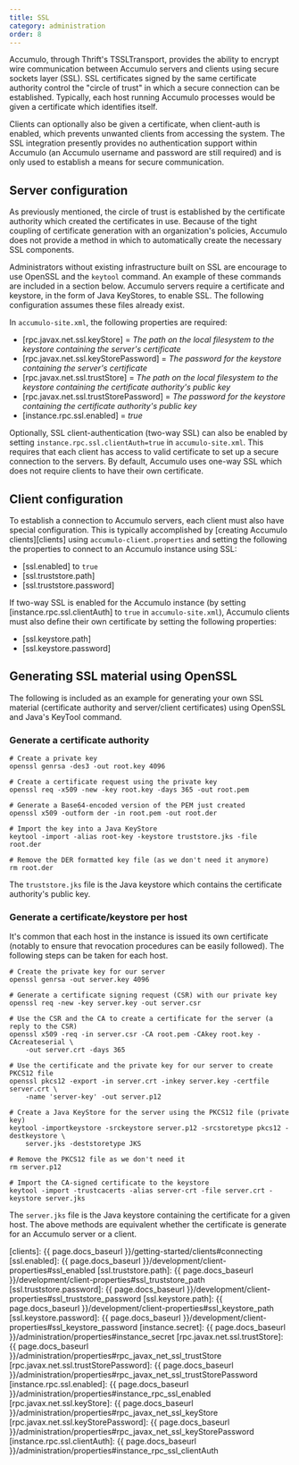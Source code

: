 ```yaml
---
title: SSL
category: administration
order: 8
---
```


Accumulo, through Thrift's TSSLTransport, provides the ability to encrypt
wire communication between Accumulo servers and clients using secure
sockets layer (SSL). SSL certificates signed by the same certificate authority
control the "circle of trust" in which a secure connection can be established.
Typically, each host running Accumulo processes would be given a certificate
which identifies itself.

Clients can optionally also be given a certificate, when client-auth is enabled,
which prevents unwanted clients from accessing the system. The SSL integration
presently provides no authentication support within Accumulo (an Accumulo username
and password are still required) and is only used to establish a means for
secure communication.

## Server configuration

As previously mentioned, the circle of trust is established by the certificate
authority which created the certificates in use. Because of the tight coupling
of certificate generation with an organization's policies, Accumulo does not
provide a method in which to automatically create the necessary SSL components.

Administrators without existing infrastructure built on SSL are encourage to
use OpenSSL and the `keytool` command. An example of these commands are
included in a section below. Accumulo servers require a certificate and keystore,
in the form of Java KeyStores, to enable SSL. The following configuration assumes
these files already exist.

In `accumulo-site.xml`, the following properties are required:

* [rpc.javax.net.ssl.keyStore]  = _The path on the local filesystem to the keystore containing the server's certificate_
* [rpc.javax.net.ssl.keyStorePassword] = _The password for the keystore containing the server's certificate_
* [rpc.javax.net.ssl.trustStore] = _The path on the local filesystem to the keystore containing the certificate authority's public key_
* [rpc.javax.net.ssl.trustStorePassword] = _The password for the keystore containing the certificate authority's public key_
* [instance.rpc.ssl.enabled] = _true_

Optionally, SSL client-authentication (two-way SSL) can also be enabled by setting
`instance.rpc.ssl.clientAuth=true` in `accumulo-site.xml`.
This requires that each client has access to  valid certificate to set up a secure connection
to the servers. By default, Accumulo uses one-way SSL which does not require clients to have
their own certificate.

## Client configuration

To establish a connection to Accumulo servers, each client must also have
special configuration. This is typically accomplished by [creating Accumulo
clients][clients] using `accumulo-client.properties` and setting the following
the properties to connect to an Accumulo instance using SSL:

* [ssl.enabled] to `true`
* [ssl.truststore.path]
* [ssl.truststore.password]

If two-way SSL is enabled for the Accumulo instance (by setting [instance.rpc.ssl.clientAuth] to `true` in `accumulo-site.xml`),
Accumulo clients must also define their own certificate by setting the following properties:

* [ssl.keystore.path]
* [ssl.keystore.password]

## Generating SSL material using OpenSSL

The following is included as an example for generating your own SSL material (certificate authority and server/client
certificates) using OpenSSL and Java's KeyTool command.

### Generate a certificate authority

```shell
# Create a private key
openssl genrsa -des3 -out root.key 4096

# Create a certificate request using the private key
openssl req -x509 -new -key root.key -days 365 -out root.pem

# Generate a Base64-encoded version of the PEM just created
openssl x509 -outform der -in root.pem -out root.der

# Import the key into a Java KeyStore
keytool -import -alias root-key -keystore truststore.jks -file root.der

# Remove the DER formatted key file (as we don't need it anymore)
rm root.der
```

The `truststore.jks` file is the Java keystore which contains the certificate authority's public key.

### Generate a certificate/keystore per host

It's common that each host in the instance is issued its own certificate (notably to ensure that revocation procedures
can be easily followed). The following steps can be taken for each host.

```shell
# Create the private key for our server
openssl genrsa -out server.key 4096

# Generate a certificate signing request (CSR) with our private key
openssl req -new -key server.key -out server.csr

# Use the CSR and the CA to create a certificate for the server (a reply to the CSR)
openssl x509 -req -in server.csr -CA root.pem -CAkey root.key -CAcreateserial \
    -out server.crt -days 365

# Use the certificate and the private key for our server to create PKCS12 file
openssl pkcs12 -export -in server.crt -inkey server.key -certfile server.crt \
    -name 'server-key' -out server.p12

# Create a Java KeyStore for the server using the PKCS12 file (private key)
keytool -importkeystore -srckeystore server.p12 -srcstoretype pkcs12 -destkeystore \
    server.jks -deststoretype JKS

# Remove the PKCS12 file as we don't need it
rm server.p12

# Import the CA-signed certificate to the keystore
keytool -import -trustcacerts -alias server-crt -file server.crt -keystore server.jks
```

The `server.jks` file is the Java keystore containing the certificate for a given host. The above
methods are equivalent whether the certificate is generate for an Accumulo server or a client.

[clients]: {{ page.docs_baseurl }}/getting-started/clients#connecting
[ssl.enabled]: {{ page.docs_baseurl }}/development/client-properties#ssl_enabled
[ssl.truststore.path]: {{ page.docs_baseurl }}/development/client-properties#ssl_truststore_path
[ssl.truststore.password]: {{ page.docs_baseurl }}/development/client-properties#ssl_truststore_password
[ssl.keystore.path]: {{ page.docs_baseurl }}/development/client-properties#ssl_keystore_path
[ssl.keystore.password]: {{ page.docs_baseurl }}/development/client-properties#ssl_keystore_password
[instance.secret]: {{ page.docs_baseurl }}/administration/properties#instance_secret
[rpc.javax.net.ssl.trustStore]: {{ page.docs_baseurl }}/administration/properties#rpc_javax_net_ssl_trustStore
[rpc.javax.net.ssl.trustStorePassword]: {{ page.docs_baseurl }}/administration/properties#rpc_javax_net_ssl_trustStorePassword
[instance.rpc.ssl.enabled]: {{ page.docs_baseurl }}/administration/properties#instance_rpc_ssl_enabled
[rpc.javax.net.ssl.keyStore]: {{ page.docs_baseurl }}/administration/properties#rpc_javax_net_ssl_keyStore
[rpc.javax.net.ssl.keyStorePassword]: {{ page.docs_baseurl }}/administration/properties#rpc_javax_net_ssl_keyStorePassword
[instance.rpc.ssl.clientAuth]: {{ page.docs_baseurl }}/administration/properties#instance_rpc_ssl_clientAuth
